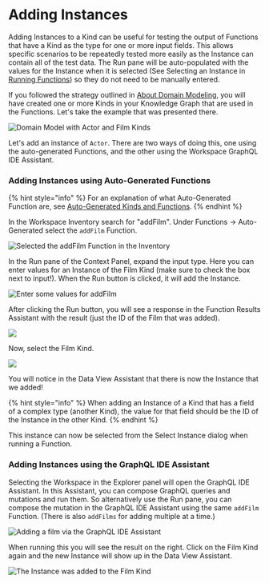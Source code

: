 # Adding Instances

Adding Instances to a Kind can be useful for testing the output of Functions that have a Kind as the type for one or more input fields. This allows specific scenarios to be repeatedly tested more easily as the Instance can contain all of the test data. The Run pane will be auto-populated with the values for the Instance when it is selected \(See Selecting an Instance in [Running Functions](../about-function-modeling/running-functions.md)\) so they do not need to be manually entered.

If you followed the strategy outlined in [About Domain Modeling](./), you will have created one or more Kinds in your Knowledge Graph that are used in the Functions. Let's take the example that was presented there.

![Domain Model with Actor and Film Kinds](https://maanaimages.blob.core.windows.net/maana-q-documentation/Product%20Guide/Domain%20Modeling%20Strategies%20Example.png)

Let's add an instance of `Actor`. There are two ways of doing this, one using the auto-generated Functions, and the other using the Workspace GraphQL IDE Assistant.

### Adding Instances using Auto-Generated Functions

{% hint style="info" %}
For an explanation of what Auto-Generated Function are, see [Auto-Generated Kinds and Functions](../../kinds-and-functions/auto-generated-kinds-and-functions.md).
{% endhint %}

In the Workspace Inventory search for "addFilm". Under Functions -&gt; Auto-Generated select the `addFilm` Function.

![Selected the addFilm Function in the Inventory](https://maanaimages.blob.core.windows.net/maana-q-documentation/Product%20Guide/addFilm%20Instance%20Run%20Pane.png)

In the Run pane of the Context Panel, expand the input type. Here you can enter values for an Instance of the Film Kind \(make sure to check the box next to input!\). When the Run button is clicked, it will add the Instance.

![Enter some values for addFilm](https://maanaimages.blob.core.windows.net/maana-q-documentation/Product%20Guide/Entered%20Values%20for%20addFilm.png)

After clicking the Run button, you will see a response in the Function Results Assistant with the result \(just the ID of the Film that was added\).

![](https://maanaimages.blob.core.windows.net/maana-q-documentation/Product%20Guide/addFilm%20Results.png)

Now, select the Film Kind.

![](https://maanaimages.blob.core.windows.net/maana-q-documentation/Product%20Guide/Selected%20Film%20Kind%20after%20addFilm.png)

You will notice in the Data View Assistant that there is now the Instance that we added!

{% hint style="info" %}
When adding an Instance of a Kind that has a field of a complex type \(another Kind\), the value for that field should be the ID of the Instance in the other Kind.
{% endhint %}

This instance can now be selected from the Select Instance dialog when running a Function.

### Adding Instances using the GraphQL IDE Assistant

Selecting the Workspace in the Explorer panel will open the GraphQL IDE Assistant. In this Assistant, you can compose GraphQL queries and mutations and run them. So alternatively use the Run pane, you can compose the mutation in the GraphQL IDE Assistant using the same `addFilm` Function. \(There is also `addFilms` for adding multiple at a time.\)

![Adding a film via the GraphQL IDE Assistant](https://maanaimages.blob.core.windows.net/maana-q-documentation/Product%20Guide/addFilm%20GraphQL%20IDE%20Assistant.png)

When running this you will see the result on the right. Click on the Film Kind again and the new Instance will show up in the Data View Assistant.

![The Instance was added to the Film Kind](https://maanaimages.blob.core.windows.net/maana-q-documentation/Product%20Guide/Selected%20Film%20Kind%20after%20addFilm2.png)



